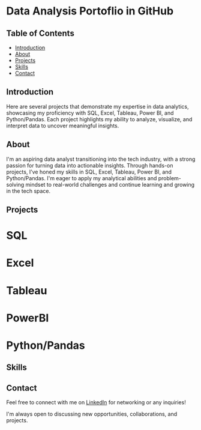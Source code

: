 # Data Analysis Portoflio in GitHub

## Table of Contents

- [Introduction](#introduction)
- [About](#about)
- [Projects](#projects)
- [Skills](#skills)
- [Contact](#contact)

## Introduction

Here are several projects that demonstrate my expertise in data analytics, showcasing my proficiency with SQL, Excel, Tableau, Power BI, and Python/Pandas. Each project highlights my ability to analyze, visualize, and interpret data to uncover meaningful insights.

## About 

I'm an aspiring data analyst transitioning into the tech industry, with a strong passion for turning data into actionable insights. Through hands-on projects, I’ve honed my skills in SQL, Excel, Tableau, Power BI, and Python/Pandas. I'm eager to apply my analytical abilities and problem-solving mindset to real-world challenges and continue learning and growing in the tech space.

## Projects 

# SQL
# Excel
# Tableau
# PowerBI
# Python/Pandas

## Skills

## Contact 

Feel free to connect with me on [LinkedIn](https://www.linkedin.com/in/taylerchambers/) for networking or any inquiries!

I'm always open to discussing new opportunities, collaborations, and projects.
